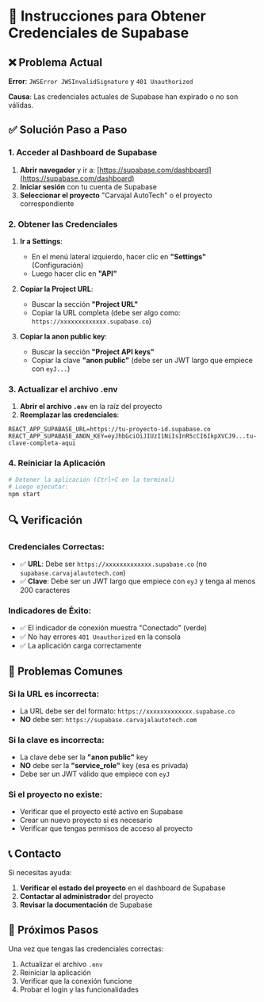 # 🔑 Instrucciones para Obtener Credenciales de Supabase

## ❌ Problema Actual

**Error**: `JWSError JWSInvalidSignature` y `401 Unauthorized`

**Causa**: Las credenciales actuales de Supabase han expirado o no son válidas.

## ✅ Solución Paso a Paso

### **1. Acceder al Dashboard de Supabase**

1. **Abrir navegador** y ir a: [https://supabase.com/dashboard](https://supabase.com/dashboard)
2. **Iniciar sesión** con tu cuenta de Supabase
3. **Seleccionar el proyecto** "Carvajal AutoTech" o el proyecto correspondiente

### **2. Obtener las Credenciales**

1. **Ir a Settings**:
   - En el menú lateral izquierdo, hacer clic en **"Settings"** (Configuración)
   - Luego hacer clic en **"API"**

2. **Copiar la Project URL**:
   - Buscar la sección **"Project URL"**
   - Copiar la URL completa (debe ser algo como: `https://xxxxxxxxxxxxx.supabase.co`)

3. **Copiar la anon public key**:
   - Buscar la sección **"Project API keys"**
   - Copiar la clave **"anon public"** (debe ser un JWT largo que empiece con `eyJ...`)

### **3. Actualizar el archivo .env**

1. **Abrir el archivo `.env`** en la raíz del proyecto
2. **Reemplazar las credenciales**:

```env
REACT_APP_SUPABASE_URL=https://tu-proyecto-id.supabase.co
REACT_APP_SUPABASE_ANON_KEY=eyJhbGciOiJIUzI1NiIsInR5cCI6IkpXVCJ9...tu-clave-completa-aqui
```

### **4. Reiniciar la Aplicación**

```bash
# Detener la aplicación (Ctrl+C en la terminal)
# Luego ejecutar:
npm start
```

## 🔍 Verificación

### **Credenciales Correctas**:
- ✅ **URL**: Debe ser `https://xxxxxxxxxxxxx.supabase.co` (no `supabase.carvajalautotech.com`)
- ✅ **Clave**: Debe ser un JWT largo que empiece con `eyJ` y tenga al menos 200 caracteres

### **Indicadores de Éxito**:
- ✅ El indicador de conexión muestra "Conectado" (verde)
- ✅ No hay errores `401 Unauthorized` en la consola
- ✅ La aplicación carga correctamente

## 🚨 Problemas Comunes

### **Si la URL es incorrecta**:
- La URL debe ser del formato: `https://xxxxxxxxxxxxx.supabase.co`
- **NO** debe ser: `https://supabase.carvajalautotech.com`

### **Si la clave es incorrecta**:
- La clave debe ser la **"anon public"** key
- **NO** debe ser la **"service_role"** key (esa es privada)
- Debe ser un JWT válido que empiece con `eyJ`

### **Si el proyecto no existe**:
- Verificar que el proyecto esté activo en Supabase
- Crear un nuevo proyecto si es necesario
- Verificar que tengas permisos de acceso al proyecto

## 📞 Contacto

Si necesitas ayuda:
1. **Verificar el estado del proyecto** en el dashboard de Supabase
2. **Contactar al administrador** del proyecto
3. **Revisar la documentación** de Supabase

## 🔄 Próximos Pasos

Una vez que tengas las credenciales correctas:
1. Actualizar el archivo `.env`
2. Reiniciar la aplicación
3. Verificar que la conexión funcione
4. Probar el login y las funcionalidades
